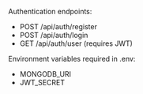 
Authentication endpoints:
- POST /api/auth/register
- POST /api/auth/login
- GET /api/auth/user (requires JWT)

Environment variables required in .env:
- MONGODB_URI
- JWT_SECRET
